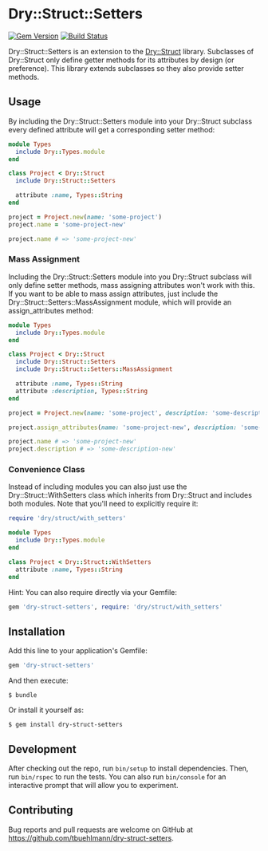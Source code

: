 # Dry::Struct::Setters

[![Gem Version](https://badge.fury.io/rb/dry-struct-setters.svg)](http://badge.fury.io/rb/dry-struct-setters) [![Build Status](https://travis-ci.org/tbuehlmann/dry-struct-setters.svg?branch=master)](https://travis-ci.org/tbuehlmann/dry-struct-setters)

Dry::Struct::Setters is an extension to the [Dry::Struct](https://github.com/dry-rb/dry-struct) library. Subclasses of Dry::Struct only define getter methods for its attributes by design (or preference). This library extends subclasses so they also provide setter methods.

## Usage

By including the Dry::Struct::Setters module into your Dry::Struct subclass every defined attribute will get a corresponding setter method:

```ruby
module Types
  include Dry::Types.module
end

class Project < Dry::Struct
  include Dry::Struct::Setters

  attribute :name, Types::String
end

project = Project.new(name: 'some-project')
project.name = 'some-project-new'

project.name # => 'some-project-new'
```

### Mass Assignment

Including the Dry::Struct::Setters module into you Dry::Struct subclass will only define setter methods, mass assigning attributes won't work with this. If you want to be able to mass assign attributes, just include the Dry::Struct::Setters::MassAssignment module, which will provide an assign_attributes method:

```ruby
module Types
  include Dry::Types.module
end

class Project < Dry::Struct
  include Dry::Struct::Setters
  include Dry::Struct::Setters::MassAssignment

  attribute :name, Types::String
  attribute :description, Types::String
end

project = Project.new(name: 'some-project', description: 'some-description')

project.assign_attributes(name: 'some-project-new', description: 'some-description-new')

project.name # => 'some-project-new'
project.description # => 'some-description-new'
```

### Convenience Class

Instead of including modules you can also just use the Dry::Struct::WithSetters class which inherits from Dry::Struct and includes both modules. Note that you'll need to explicitly require it:

```ruby
require 'dry/struct/with_setters'

module Types
  include Dry::Types.module
end

class Project < Dry::Struct::WithSetters
  attribute :name, Types::String
end
```

Hint: You can also require directly via your Gemfile:

```ruby
gem 'dry-struct-setters', require: 'dry/struct/with_setters'
```

## Installation

Add this line to your application's Gemfile:

```ruby
gem 'dry-struct-setters'
```

And then execute:

    $ bundle

Or install it yourself as:

    $ gem install dry-struct-setters

## Development

After checking out the repo, run `bin/setup` to install dependencies. Then, run `bin/rspec` to run the tests. You can also run `bin/console` for an interactive prompt that will allow you to experiment.

## Contributing

Bug reports and pull requests are welcome on GitHub at https://github.com/tbuehlmann/dry-struct-setters.
